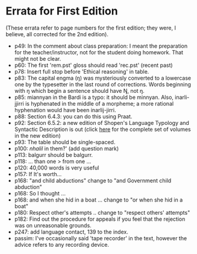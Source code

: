 
# Errata for First Edition

(These errata refer to page numbers for the first edition; they were, I believe, all corrected for the 2nd edition).

* p49: In the comment about class preparation: I meant the preparation for the teacher/instructor, not for the student doing homework. That might not be clear.
* p60: The first 'rem.pst' gloss should read 'rec.pst' (recent past)
* p78: Insert full stop before 'Ethical reasoning' in table.
* p83: The capital engma (ŋ) was mysteriously converted to a lowercase one by the typesetter in the last round of corrections. Words  beginning with ŋ which begin a sentence should have Ŋ, not ŋ.
* p85: miannyan in the Bardi is a typo: it should be minnyan. Also, inarli-jjirri is hyphenated in the middle of a morpheme; a more rational hyphenation would have been inarlij-jirri.
* p88: Section 6.4.3: you can do this using Praat.
* p92: Section 6.5.2: a new edition of Shopen's Language Typology and Syntactic Description is out (click [here](https://www.amazon.com/Language-Typology-Syntactic-Description-Second/dp/0521675286/) for the complete set of volumes in the new edition)
* p93: The table should be single-spaced.
* p100: _nhalil_ in them?' (add question mark)
* p113: balgurr should be balgurr.
* p118: ... than one > from one ...
* p120: 40,000 words is very useful
* p157: If It's worth...
* p168: "and child abductions" change to "and Government child abduction"
* p168: So I thought ...
* p168: and when she hid in a boat ... change to "or when she hid in a boat"
* p180: Respect other's attempts .. change to "respect others' attempts"
* p182: Find out the procedure for appeals if you feel that the rejection was on unreasonable grounds.
* p247: add language contact, 139 to the index.
* passim: I've occasionally said 'tape recorder' in the text, however the advice refers to any recording device.